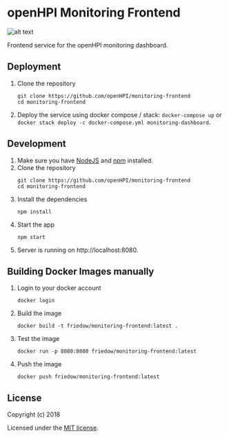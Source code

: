# openHPI Monitoring Frontend
![alt text](https://img.shields.io/travis/com/openHPI/monitoring-frontend.svg "Travis Build") 

Frontend service for the openHPI monitoring dashboard.

## Deployment

1. Clone the repository
    ```
    git clone https://github.com/openHPI/monitoring-frontend
    cd monitoring-frontend
    ```

1. Deploy the service using docker compose / stack: 
  ```docker-compose up``` or ```docker stack deploy -c docker-compose.yml monitoring-dashboard```.

## Development

1. Make sure you have [NodeJS](https://nodejs.org/) and [npm](https://www.npmjs.com/) installed.
1. Clone the repository
    ```
    git clone https://github.com/openHPI/monitoring-frontend
    cd monitoring-frontend
    ```
1. Install the dependencies
    ```
    npm install
    ```
1. Start the app
    ```
    npm start
    ```
1. Server is running on http://localhost:8080.


## Building Docker Images manually

1. Login to your docker account
    ```
    docker login
    ```
1. Build the image
    ```
    docker build -t friedow/monitoring-frontend:latest .
    ```
1. Test the image
    ```
    docker run -p 8080:8080 friedow/monitoring-frontend:latest
    ```
1. Push the image
    ```
    docker push friedow/monitoring-frontend:latest
    ```

## License

Copyright (c) 2018

Licensed under the [MIT license](LICENSE).
